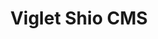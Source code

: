 ---
layout: solution
title: Viglet Shio CMS
status: stable
order: 3
identifier: shio
permalink: /shio/
get-started: https://openviglet.github.io/docs/shio/
github: https://github.com/ShioCMS/shio
github-org: ShioCMS
release: 0.3.8
main-color: tomato
logo-acronym: Sh
logo-section: CMS
short-name: Shio CMS
full-name: Viglet Shio CMS
description: Model Content, Use GraphQL and Create Site using Javascript with Native Cache and Search.
github-ci-url: https://github.com/ShioCMS/shio/actions/workflows/build.yml
twitter-url: https://twitter.com/shiocms
slack-url: https://join.slack.com/t/shiocms/shared_invite/zt-pm6w20zq-ywfhQj0zf_mejan0_xXqJw
download-message: Download Shio CMS and create your site.
download-size: 179 MB
download-url: https://github.com/ShioCMS/shio/releases/download/v0.3.8/viglet-shio.jar
run-jar: viglet-shio.jar
run-port: 2710
app-login: admin
app-password: admin
social-image: https://avatars.githubusercontent.com/u/38250020?s=280&amp;v=4
facebook-url: https://www.facebook.com/ShioCMS
file-type: .jar
categories: ["website"]
---